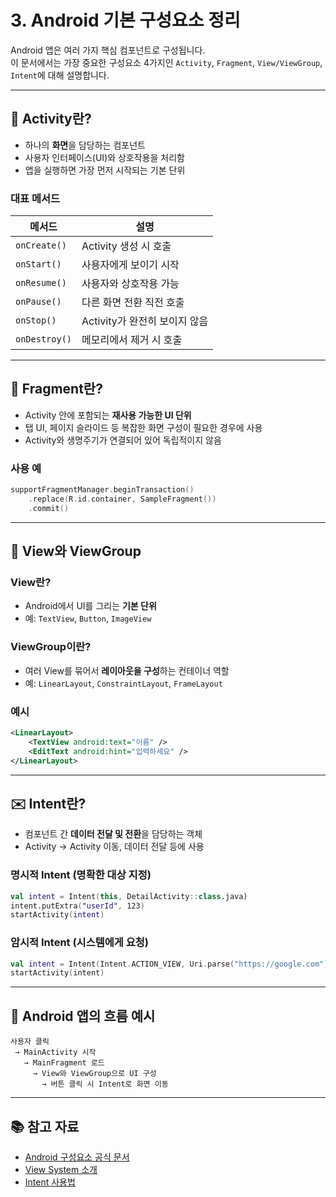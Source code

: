 # 3. Android 기본 구성요소 정리

Android 앱은 여러 가지 핵심 컴포넌트로 구성됩니다.  
이 문서에서는 가장 중요한 구성요소 4가지인 `Activity`, `Fragment`, `View/ViewGroup`, `Intent`에 대해 설명합니다.

---

## 📱 Activity란?

- 하나의 **화면**을 담당하는 컴포넌트
- 사용자 인터페이스(UI)와 상호작용을 처리함
- 앱을 실행하면 가장 먼저 시작되는 기본 단위

### 대표 메서드
| 메서드 | 설명 |
|--------|------|
| `onCreate()` | Activity 생성 시 호출 |
| `onStart()` | 사용자에게 보이기 시작 |
| `onResume()` | 사용자와 상호작용 가능 |
| `onPause()` | 다른 화면 전환 직전 호출 |
| `onStop()` | Activity가 완전히 보이지 않음 |
| `onDestroy()` | 메모리에서 제거 시 호출 |

---

## 🧩 Fragment란?

- Activity 안에 포함되는 **재사용 가능한 UI 단위**
- 탭 UI, 페이지 슬라이드 등 복잡한 화면 구성이 필요한 경우에 사용
- Activity와 생명주기가 연결되어 있어 독립적이지 않음

### 사용 예
```kotlin
supportFragmentManager.beginTransaction()
    .replace(R.id.container, SampleFragment())
    .commit()
````

---

## 🧱 View와 ViewGroup

### View란?

* Android에서 UI를 그리는 **기본 단위**
* 예: `TextView`, `Button`, `ImageView`

### ViewGroup이란?

* 여러 View를 묶어서 **레이아웃을 구성**하는 컨테이너 역할
* 예: `LinearLayout`, `ConstraintLayout`, `FrameLayout`

### 예시

```xml
<LinearLayout>
    <TextView android:text="이름" />
    <EditText android:hint="입력하세요" />
</LinearLayout>
```

---

## ✉️ Intent란?

* 컴포넌트 간 **데이터 전달 및 전환**을 담당하는 객체
* Activity → Activity 이동, 데이터 전달 등에 사용

### 명시적 Intent (명확한 대상 지정)

```kotlin
val intent = Intent(this, DetailActivity::class.java)
intent.putExtra("userId", 123)
startActivity(intent)
```

### 암시적 Intent (시스템에게 요청)

```kotlin
val intent = Intent(Intent.ACTION_VIEW, Uri.parse("https://google.com"))
startActivity(intent)
```

---

## 🧭 Android 앱의 흐름 예시

```text
사용자 클릭
 → MainActivity 시작
   → MainFragment 로드
     → View와 ViewGroup으로 UI 구성
       → 버튼 클릭 시 Intent로 화면 이동
```

---

## 📚 참고 자료

* [Android 구성요소 공식 문서](https://developer.android.com/guide/components/fundamentals)
* [View System 소개](https://developer.android.com/guide/topics/ui/overview)
* [Intent 사용법](https://developer.android.com/guide/components/intents-filters)
